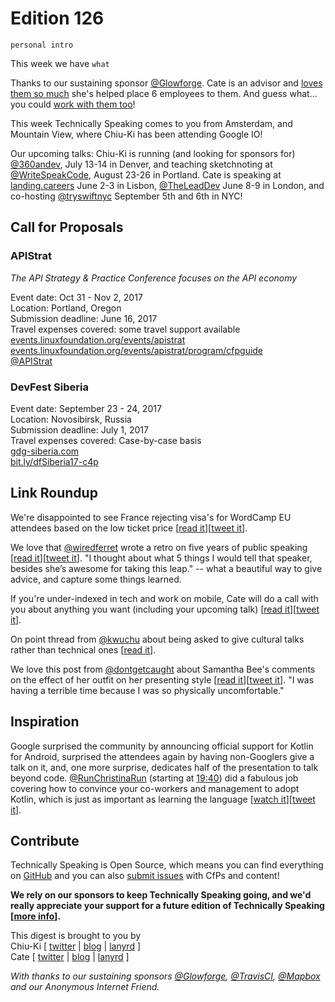 # Edition 126

`personal intro`

This week we have `what`

Thanks to our sustaining sponsor [@Glowforge](http://twitter.com/glowforge). Cate is an advisor and [loves them so much](https://cate.blog/2015/10/21/lasers-and-practical-skills/) she's helped place 6 employees to them. And guess what... you could [work with them too](https://glowforge.com/jobs/)!

This week Technically Speaking comes to you from Amsterdam, and Mountain View, where Chiu-Ki has been attending Google IO!

Our upcoming talks: Chiu-Ki is running (and looking for sponsors for) [@360andev](http://twitter.com/360andev), July 13-14 in Denver, and teaching sketchnoting at [@WriteSpeakCode](https://twitter.com/WriteSpeakCode), August 23-26 in Portland. Cate is speaking at [landing.careers](https://landing.careers/) June 2-3 in Lisbon, [@TheLeadDev](http://twitter.com/theleaddev) June 8-9 in London, and co-hosting [@tryswiftnyc](http://twitter.com/tryswiftnyc) September 5th and 6th in NYC!


## Call for Proposals

### APIStrat
*The API Strategy & Practice Conference focuses on the API economy*

Event date: Oct 31 - Nov 2, 2017  
Location: Portland, Oregon  
Submission deadline: June 16, 2017  
Travel expenses covered: some travel support available  
[events.linuxfoundation.org/events/apistrat](http://events.linuxfoundation.org/events/apistrat)  
[events.linuxfoundation.org/events/apistrat/program/cfpguide](http://events.linuxfoundation.org/events/apistrat/program/cfpguide)  
[@APIStrat](https://twitter.com/apistrat)


### DevFest Siberia

Event date: September 23 - 24, 2017  
Location: Novosibirsk, Russia  
Submission deadline: July 1, 2017  
Travel expenses covered: Case-by-case basis  
[gdg-siberia.com](https://gdg-siberia.com)  
[bit.ly/dfSiberia17-c4p](http://bit.ly/dfSiberia17-c4p)


## Link Roundup

We're disappointed to see France rejecting visa's for WordCamp EU attendees based on the low ticket price [[read it](https://2017.europe.wordcamp.org/2017/05/19/a-letter-from-wordpress-community-to-emmanuel-macron-the-president-of-france/)][[tweet it](https://twitter.com/home?status=A%20letter%20from%20%40WCEurope%20to%20Emmanuel%20Macron%2C%20the%20president%20of%20France%20https%3A//2017.europe.wordcamp.org/2017/05/19/a-letter-from-wordpress-community-to-emmanuel-macron-the-president-of-france/%20via%20%40techspeakdigest)].

We love that [@wiredferret](http://twitter.com/wiredferret) wrote a retro on five years of public speaking [[read it](https://medium.com/@wiredferret/5-years-behind-the-mic-7ed8f2d25222)][[tweet it](https://twitter.com/home?status=5%20years%20behind%20the%20mic%20by%20%40wiredferret%20https%3A//medium.com/%40wiredferret/5-years-behind-the-mic-7ed8f2d25222%20via%20%40techspeakdigest)]. "I thought about what 5 things I would tell that speaker, besides she’s awesome for taking this leap." -- what a beautiful way to give advice, and capture some things learned.

If you're under-indexed in tech and work on mobile, Cate will do a call with you about anything you want (including your upcoming talk) [[read it](https://cate.blog/2017/05/16/mentoring-calls-available/)][[tweet it](https://twitter.com/home?status=Mentoring%20Calls%20Available%20by%20%40catehstn%20https%3A//cate.blog/2017/05/16/mentoring-calls-available%20via%20%40techspeakdigest)].

On point thread from [@kwuchu](http://twitter.com/kwuchu) about being asked to give cultural talks rather than technical ones [[read it](https://twitter.com/kwuchu/status/860324331838197760)].

We love this post from [@dontgetcaught](http://twitter.com/dontgetcaught) about Samantha Bee's comments on the effect of her outfit on her presenting style [[read it](http://eloquentwoman.blogspot.pt/2017/05/samantha-bee-on-presenting-in.html)][[tweet it](https://twitter.com/home?status=Samantha%20Bee%20on%20presenting%20in%20a%20comfortable%20outfit%20by%20%40dontgetcaught%20http%3A//eloquentwoman.blogspot.pt/2017/05/samantha-bee-on-presenting-in.html%20via%20%40techspeakdigest)]. "I was having a terrible time because I was so physically uncomfortable."

## Inspiration

Google surprised the community by announcing official support for Kotlin for Android, surprised the attendees again by having non-Googlers give a talk on it, and, one more surprise, dedicates half of the presentation to talk beyond code. [@RunChristinaRun](https://twitter.com/RunChristinaRun) (starting at [19:40](https://www.youtube.com/watch?v=fPzxfeDJDzY&t=19m40s)) did a fabulous job covering how to convince your co-workers and management to adopt Kotlin, which is just as important as learning the language [[watch it](https://www.youtube.com/watch?v=fPzxfeDJDzY)][[tweet it](https://twitter.com/home?status=At%20%23io17,%20%40RunChristinaRun%20goes%20beyond%20code%20to%20explain%20how%20to%20convince%20your%20org%20to%20adopt%20Kotlin%20https%3A//www.youtube.com/watch?v=fPzxfeDJDzY%20via%20%40techspeakdigest)].


## Contribute

Technically Speaking is Open Source, which means you can find everything on [GitHub](https://github.com/catehstn/technically-speaking/) and you can also [submit issues](https://github.com/catehstn/technically-speaking/issues/new) with CfPs and content!

**We rely on our sponsors to keep Technically Speaking going, and we'd really appreciate your support for a future edition of Technically Speaking [[more info](http://www.techspeak.email/sponsorship/)].**  


This digest is brought to you by  
Chiu-Ki [ [twitter](https://twitter.com/chiuki) | [blog](http://blog.sqisland.com/) | [lanyrd](http://lanyrd.com/profile/chiuki/) ]  
Cate [ [twitter](https://twitter.com/catehstn) | [blog](http://www.cate.blog/) | [lanyrd](http://lanyrd.com/profile/catehstn/) ]

*With thanks to our sustaining sponsors [@Glowforge](http://twitter.com/glowforge), [@TravisCI](http://twitter.com/travisci), [@Mapbox](http://twitter.com/mapbox) and our Anonymous Internet Friend.*
